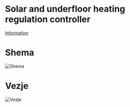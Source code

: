 Solar and underfloor heating regulation controller
===

[Information](http://lecad.si/~leon/electronics/thermo/)

# Shema

![Shema](https://i.imgur.com/GOBnLDJ.png)

# Vezje

![Vezje](https://i.imgur.com/JnAUPYg.png)